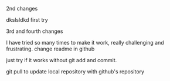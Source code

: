 

2nd changes

dkslsldkd first try

3rd and fourth changes

I have tried so many times to make it work, really challenging and frustrating.
change readme in github


just try if it works without git add and commit.

git pull to update local repository with github's repository
